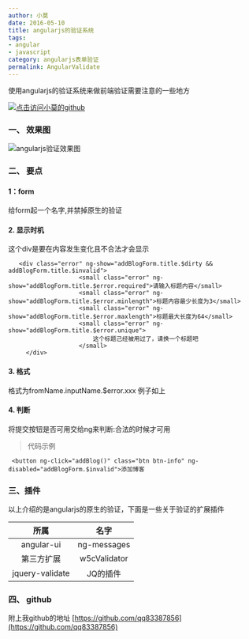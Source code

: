 ```yaml
---
author: 小莫
date: 2016-05-10
title: angularjs的验证系统
tags:
- angular
- javascript
category: angularjs表单验证
permalink: AngularValidate
---
```

使用angularjs的验证系统来做前端验证需要注意的一些地方
<!--more-->
[![点击访问小莫的github](https://static.xiaomo.info/images/angular.png)](https://github.com/qq83387856)
### 一、 效果图
 ![angularjs验证效果图](https://static.xiaomo.info/images/validate.gif)
### 二、 要点
#### 1：form
给form起一个名字,并禁掉原生的验证
#### 2. 显示时机

这个div是要在内容发生变化且不合法才会显示


```
   <div class="error" ng-show="addBlogForm.title.$dirty && addBlogForm.title.$invalid">
                    <small class="error" ng-show="addBlogForm.title.$error.required">请输入标题内容</small>
                    <small class="error" ng-show="addBlogForm.title.$error.minlength">标题内容最少长度为3</small>
                    <small class="error" ng-show="addBlogForm.title.$error.maxlength">标题最大长度为64</small>
                    <small class="error" ng-show="addBlogForm.title.$error.unique">
                        这个标题己经被用过了，请换一个标题吧
                    </small>
     </div>
```

#### 3. 格式
格式为fromName.inputName.$error.xxx   例子如上

#### 4. 判断
将提交按钮是否可用交给ng来判断:合法的时候才可用

>代码示例

```
 <button ng-click="addBlog()" class="btn btn-info" ng-disabled="addBlogForm.$invalid">添加博客
```
### 三、插件
 以上介绍的是angularjs的原生的验证，下面是一些关于验证的扩展插件

|所属|名字|
| :-----: |:-----:|
|angular-ui|ng-messages|
|第三方扩展| w5cValidator|
|jquery-validate|JQ的插件|

### 四、 github
附上我github的地址
   [https://github.com/qq83387856](https://github.com/qq83387856)

